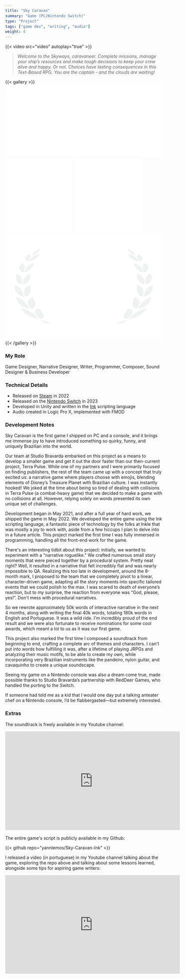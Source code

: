 ```yaml
---
title: "Sky Caravan"
summary: "Game (PC/Nintendo Switch)"
type: "Project"
tags: ["game dev", "writing", "audio"]
weight: 4
---
```

{{< video src="video" autoplay="true" >}}

> *Welcome to the Skyways, caravaneer. Complete missions, manage your ship’s resources and make tough decisions to keep your crew alive and happy. Or not. Choices have lasting consequences in this Text-Based RPG. You are the captain - and the clouds are waiting!*

{{< gallery >}}
  <img src="l1.png" class="grid-w33" />
  <img src="l2.png" class="grid-w33" />
  <img src="l3.png" class="grid-w33" />
  <img src="l4.png" class="grid-w33" />
{{< /gallery >}}

### My Role

Game Designer, Narrative Designer, Writer, Programmer, Composer, Sound Designer & Business Developer 

### Technical Details

- Released on [Steam](https://store.steampowered.com/app/1792270/Sky_Caravan/) in 2022
- Released on the [Nintendo Switch](https://www.nintendo.com/us/store/products/sky-caravan-switch/) in 2023 
- Developed in Unity and written in the [Ink](https://github.com/inkle/ink) scripting language
- Audio created in Logic Pro X, implemented with FMOD

### Development Notes

Sky Caravan is the first game I shipped on PC and a console, and it brings me immense joy to have introduced something so quirky, funny, and uniquely Brazilian into the world.

Our team at Studio Bravarda embarked on this project as a means to develop a smaller game and get it out the door faster than our then-current project, Terra Pulse. While one of my partners and I were primarily focused on finding publishers, the rest of the team came up with a concept that truly excited us: a narrative game where players choose with emojis, blending elements of Disney’s Treasure Planet with Brazilian culture. I was instantly hooked! We joked at the time about being so tired of dealing with collisions in Terra Pulse (a combat-heavy game) that we decided to make a game with no collisions at all. However, relying solely on words presented its own unique set of challenges.

Development began in May 2021, and after a full year of hard work, we shipped the game in May 2022. We developed the entire game using the Ink scripting language, a fantastic piece of technology by the folks at Inkle that was mostly a joy to work with, aside from a few hiccups I plan to delve into in a future article. This project marked the first time I was fully immersed in programming, handling all the front-end work for the game.

There's an interesting tidbit about this project: initially, we wanted to experiment with a "narrative roguelike." We crafted numerous small story moments that were pieced together by a procedural system. Pretty neat right? Well, it resulted in a narrative that felt incredibly flat and was nearly impossible to QA. Realizing this too late in development, around the 8-month mark, I proposed to the team that we completely pivot to a linear, character-driven game, adapting all the story moments into specific tailored events that we could polish to the max. I was scared to death of everyone’s reaction, but to my surprise, the reaction from everyone was “God, please, yes!”. Don't mess with procedural narratives.

So we rewrote approximately 50k words of interactive narrative in the next 4 months, along with writing the final 40k words, totaling 180k words in English and Portuguese. It was a wild ride. I'm incredibly proud of the end result and we were also fortunate to receive nominations for some cool awards, which meant a lot to us as it was our first game.

This project also marked the first time I composed a soundtrack from beginning to end, crafting a complete arc of themes and characters. I can't put into words how fulfilling it was, after a lifetime of playing JRPGs and analyzing their music motifs, to be able to create my own, while incorporating very Brazilian instruments like the pandeiro, nylon guitar, and cavaquinho to create a unique soundscape.

Seeing my game on a Nintendo console was also a dream come true, made possible thanks to Studio Bravarda’s partnership with RedDeer Games, who handled the porting to the Switch.

If someone had told me as a kid that I would one day put a talking anteater chef on a Nintendo console, I’d be flabbergasted—but extremely interested.

### Extras

The soundtrack is freely available in my Youtube channel:

<iframe width="560" height="315" src="https://www.youtube.com/embed/videoseries?si=jKqH_RjsVbjsndBP&amp;list=PLixuMcs0TFeoBSSEZt7s8dCRsV8F567tY" title="YouTube video player" frameborder="0" allow="accelerometer; autoplay; clipboard-write; encrypted-media; gyroscope; picture-in-picture; web-share" referrerpolicy="strict-origin-when-cross-origin" allowfullscreen></iframe>

The entire game's script is publicly available in my Github:

{{< github repo="yannlemos/Sky-Caravan-Ink" >}}

I released a video (in portuguese) in my Youtube channel talking about the game, exploring the repo above and talking about some lessons learned, alongside some tips for aspiring game writers:

<iframe width="560" height="315" src="https://www.youtube.com/embed/rdeSwZjMp2w?si=U1f25gZbd8HSIqfC" title="YouTube video player" frameborder="0" allow="accelerometer; autoplay; clipboard-write; encrypted-media; gyroscope; picture-in-picture; web-share" referrerpolicy="strict-origin-when-cross-origin" allowfullscreen></iframe> 